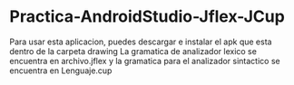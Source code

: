 # Practica-AndroidStudio-Jflex-JCup
Para usar esta aplicacion, puedes descargar e instalar el apk que esta dentro de la carpeta drawing
La gramatica de analizador lexico se encuentra en archivo.jflex
y la gramatica para el analizador sintactico se encuentra en Lenguaje.cup
